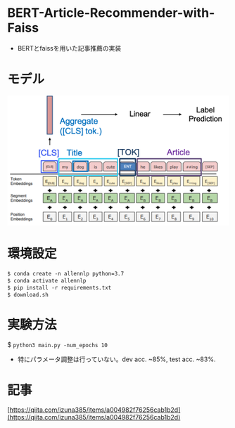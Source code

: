# BERT-Article-Recommender-with-Faiss
* BERTとfaissを用いた記事推薦の実装

# モデル
![dummy](./img/model.png)

# 環境設定
```
$ conda create -n allennlp python=3.7
$ conda activate allennlp
$ pip install -r requirements.txt
$ download.sh
```

# 実験方法
$ `python3 main.py -num_epochs 10`

* 特にパラメータ調整は行っていない。dev acc. ~85%, test acc. ~83%.

# 記事
[https://qiita.com/izuna385/items/a004982f76256cab1b2d](https://qiita.com/izuna385/items/a004982f76256cab1b2d)